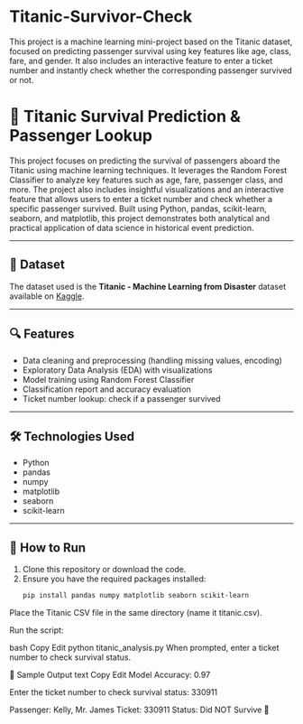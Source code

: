 # Titanic-Survivor-Check
This project is a machine learning mini-project based on the Titanic dataset, focused on predicting passenger survival using key features like age, class, fare, and gender. It also includes an interactive feature to enter a ticket number and instantly check whether the corresponding passenger survived or not.

# 🚢 Titanic Survival Prediction & Passenger Lookup

This project focuses on predicting the survival of passengers aboard the Titanic using machine learning techniques. It leverages the Random Forest Classifier to analyze key features such as age, fare, passenger class, and more. The project also includes insightful visualizations and an interactive feature that allows users to enter a ticket number and check whether a specific passenger survived. Built using Python, pandas, scikit-learn, seaborn, and matplotlib, this project demonstrates both analytical and practical application of data science in historical event prediction.

---

## 📂 Dataset

The dataset used is the **Titanic - Machine Learning from Disaster** dataset available on [Kaggle](https://www.kaggle.com/c/titanic).

---

## 🔍 Features

- Data cleaning and preprocessing (handling missing values, encoding)
- Exploratory Data Analysis (EDA) with visualizations
- Model training using Random Forest Classifier
- Classification report and accuracy evaluation
- Ticket number lookup: check if a passenger survived

---

## 🛠️ Technologies Used

- Python
- pandas
- numpy
- matplotlib
- seaborn
- scikit-learn

---

## 🚀 How to Run

1. Clone this repository or download the code.
2. Ensure you have the required packages installed:
   ```bash
   pip install pandas numpy matplotlib seaborn scikit-learn
Place the Titanic CSV file in the same directory (name it titanic.csv).

Run the script:

bash
Copy
Edit
python titanic_analysis.py
When prompted, enter a ticket number to check survival status.

📸 Sample Output
text
Copy
Edit
Model Accuracy: 0.97

Enter the ticket number to check survival status:
330911

Passenger: Kelly, Mr. James
Ticket: 330911
Status: Did NOT Survive 🔴
